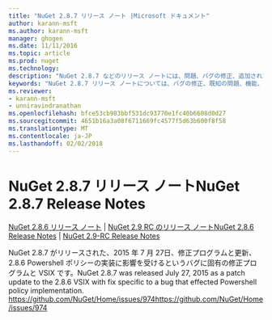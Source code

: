 ```yaml
---
title: "NuGet 2.8.7 リリース ノート |Microsoft ドキュメント"
author: karann-msft
ms.author: karann-msft
manager: ghogen
ms.date: 11/11/2016
ms.topic: article
ms.prod: nuget
ms.technology: 
description: "NuGet 2.8.7 などのリリース ノートには、問題、バグの修正、追加された機能、および Dcr が知られています。"
keywords: "NuGet 2.8.7 リリース ノートについては、バグの修正、既知の問題、機能、Dcr を追加します。"
ms.reviewer:
- karann-msft
- unniravindranathan
ms.openlocfilehash: bfce53cb983bbf531dc93770e1fc40b6608d0d27
ms.sourcegitcommit: 4651b16a3a08f6711669fc4577f5d63b600f8f58
ms.translationtype: MT
ms.contentlocale: ja-JP
ms.lasthandoff: 02/02/2018
---
```

# <a name="nuget-287-release-notes"></a><span data-ttu-id="68fc2-104">NuGet 2.8.7 リリース ノート</span><span class="sxs-lookup"><span data-stu-id="68fc2-104">NuGet 2.8.7 Release Notes</span></span>

<span data-ttu-id="68fc2-105">[NuGet 2.8.6 リリース ノート](../release-notes/nuget-2.8.6.md) | [NuGet 2.9 RC のリリース ノート](../release-notes/nuget-2.9-RC.md)</span><span class="sxs-lookup"><span data-stu-id="68fc2-105">[NuGet 2.8.6 Release Notes](../release-notes/nuget-2.8.6.md) | [NuGet 2.9-RC Release Notes](../release-notes/nuget-2.9-RC.md)</span></span>

<span data-ttu-id="68fc2-106">NuGet 2.8.7 がリリースされた、2015 年 7 月 27日、修正プログラムと更新、2.8.6 Powershell ポリシーの実装に影響を受けるというバグに固有の修正プログラムと VSIX です。</span><span class="sxs-lookup"><span data-stu-id="68fc2-106">NuGet 2.8.7 was released July 27, 2015 as a patch update to the 2.8.6 VSIX with fix specific to a bug that effected Powershell policy implementation.</span></span>
[<span data-ttu-id="68fc2-107">https://github.com/NuGet/Home/issues/974</span><span class="sxs-lookup"><span data-stu-id="68fc2-107">https://github.com/NuGet/Home/issues/974</span></span>](https://github.com/NuGet/Home/issues/974)